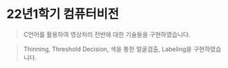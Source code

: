 # 22년1학기 컴퓨터비전

>C언어를 활용하여 영상처리 전반에 대한 기술들을 구현하였습니다.


>Thinning, Threshold Decision, 색을 통한 얼굴검출, Labeling을 구현하였습니다.  
